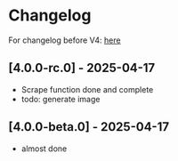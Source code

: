 # Changelog

For changelog before V4: [here](https://github.com/leomotors/chunithm-net-scraper/blob/main/CHANGELOG.md)

## [4.0.0-rc.0] - 2025-04-17

- Scrape function done and complete
- todo: generate image

## [4.0.0-beta.0] - 2025-04-17

- almost done
